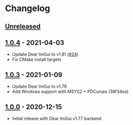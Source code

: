 # Changelog

## [Unreleased]

## [1.0.4] - 2021-04-03

- Update Dear ImGui to v1.81 ([#24](https://github.com/ggerganov/imtui/pull/24))
- Fix CMake install targets

## [1.0.3] - 2021-01-09

- Update Dear ImGui to v1.79
- Add Windows support with MSYS2 + PDCurses (39f34ea)

## [1.0.0] - 2020-12-15

- Initial release with Dear ImGui v1.77 backend

[unreleased]: https://github.com/ggerganov/imtui/compare/v1.0.4...HEAD
[1.0.4]: https://github.com/ggerganov/imtui/releases/tag/v1.0.4
[1.0.3]: https://github.com/ggerganov/imtui/releases/tag/v1.0.3
[1.0.0]: https://github.com/ggerganov/imtui/releases/tag/v1.0.0
